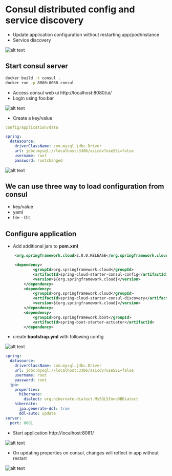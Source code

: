 # Consul distributed config and service discovery
- Update application configuration without restarting app/pod/instance
- Service discovery
  
![alt text](https://res.cloudinary.com/haritkumar/image/upload/v1538216922/github/consul.png)


## Start consul server
```sh
docker build -t consul .
docker run -p 8080:8080 consul
```
- Access consul web ui http://localhost:8080/ui/
- Login using foo:bar

![alt text](https://res.cloudinary.com/haritkumar/image/upload/v1538221036/github/consul_ui.png)

- Create a key/value 
```yml
config/application/data

spring:
  datasource:
    driverClassName: com.mysql.jdbc.Driver
    url: jdbc:mysql://localhost:3306/asicdv?useSSL=false
    username: root
    password: rootchanged
```

![alt text](https://res.cloudinary.com/haritkumar/image/upload/v1538221036/github/key_value.png)

## We can use three way to load configuration from consul
- key/value
- yaml
- file - Git

## Configure application
- Add additional jars to **pom.xml**
```xml
    <org.springframework.cloud>2.0.0.RELEASE</org.springframework.cloud>

    <dependency>
			<groupId>org.springframework.cloud</groupId>
			<artifactId>spring-cloud-starter-consul-config</artifactId>
			<version>${org.springframework.cloud}</version>
		</dependency>
		<dependency>
			<groupId>org.springframework.cloud</groupId>
			<artifactId>spring-cloud-starter-consul-discovery</artifactId>
			<version>${org.springframework.cloud}</version>
		</dependency>
		<dependency>
			<groupId>org.springframework.boot</groupId>
			<artifactId>spring-boot-starter-actuator</artifactId>
		</dependency>
```

- create **bootstrap.yml** with following config
  
![alt text](https://res.cloudinary.com/haritkumar/image/upload/v1538218754/github/app.png)

```yml
spring:
  datasource:
    driverClassName: com.mysql.jdbc.Driver
    url: jdbc:mysql://localhost:3306/asicdv?useSSL=false
    username: root
    password: root    
  jpa:
    properties:
      hibernate:
        dialect: org.hibernate.dialect.MySQL5InnoDBDialect
    hibernate:
      jpa.generate-ddl: true
      ddl-auto: update
server:
  port: 8081 
```
- Start application http://localhost:8081/

![alt text](https://res.cloudinary.com/haritkumar/image/upload/v1538221036/github/api.png)

- On updating properties on consul, changes will reflect in app without restart

![alt text](https://res.cloudinary.com/haritkumar/image/upload/v1538221035/github/log.png)

